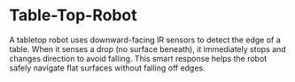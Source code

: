 # Table-Top-Robot
A tabletop robot uses downward-facing IR sensors to detect the edge of a table. When it senses a drop (no surface beneath), it immediately stops and changes direction to avoid falling. This smart response helps the robot safely navigate flat surfaces without falling off edges.
